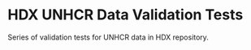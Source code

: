 HDX UNHCR Data Validation Tests
===============================

Series of validation tests for UNHCR data in HDX repository.  
